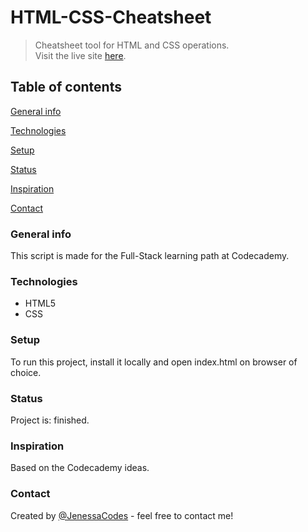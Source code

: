 # HTML-CSS-Cheatsheet

>Cheatsheet tool for HTML and CSS operations.  
>Visit the live site <a href="https://jenessacodes.github.io/html-css-cheatsheet/" target="_blank">here</a>.

## Table of contents
[General info](#General-info)

[Technologies](#Technologies)

[Setup](#Setup)

[Status](#Status)

[Inspiration](#Inspiration)

[Contact](#Contact)
### General info 

This script is made for the Full-Stack learning path at Codecademy.

### Technologies

- HTML5
- CSS
### Setup

To run this project, install it locally and open index.html on browser of choice.

### Status

Project is: finished.

### Inspiration

Based on the Codecademy ideas.

### Contact

Created by [@JenessaCodes](https://www.github.com/JenessaCodes) - feel free to contact me!
